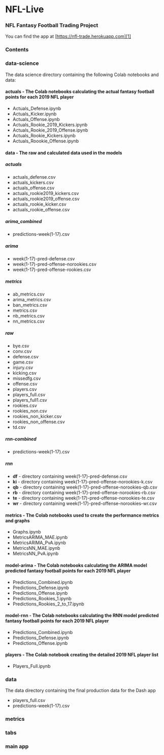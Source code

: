 # NFL-Live
### NFL Fantasy Football Trading Project

You can find the app at [https://nfl-trade.herokuapp.com][1]

### Contents

### data-science

The data science directory containing the following Colab notebooks and data:

#### actuals - The Colab notebooks calculating the actual fantasy football points for each 2019 NFL player

- Actuals_Defense.ipynb
- Actuals_Kicker.ipynb
- Actuals_Offense.ipynb
- Actuals_Rookie_2019_Kickers.ipynb
- Actuals_Rookie_2019_Offense.ipynb
- Actuals_Rookie_Kickers.ipynb
- Actuals_Roookie_Offense.ipynb

#### data - The raw and calculated data used in the models

##### actuals

- actuals_defense.csv
- actuals_kickers.csv
- actuals_offense.csv
- actuals_rookie2019_kickers.csv
- actuals_rookie2019_offense.csv
- actuals_rookie_kicker.csv
- actuals_rookie_offense.csv

##### arima_combined

- predictions-week(1-17).csv

##### arima

- week(1-17)-pred-defense.csv
- week(1-17)-pred-offense-norookies.csv
- week(1-17)-pred-offense-rookies.csv

##### metrics

- ab_metrics.csv
- arima_metrics.csv
- ban_metrics.csv
- metrics.csv
- nb_metrics.csv
- nn_metrics.csv

##### raw

- bye.csv
- conv.csv
- defense.csv
- game.csv
- injury.csv
- kicking.csv
- missedfg.csv
- offense.csv
- players.csv
- players_full.csv
- players_full1.csv
- rookies.csv
- rookies_non.csv
- rookies_non_kicker.csv
- rookies_non_offense.csv
- td.csv

##### rnn-combined

- predictions-week(1-17).csv

##### rnn

- **df** - directory containing week(1-17)-pred-defense.csv
- **ki** - directory containing week(1-17)-pred-offense-norookies-k.csv
- **qb** - directory containing week(1-17)-pred-offense-norookies-qb.csv
- **rb** - directory containing week(1-17)-pred-offense-norookies-rb.csv
- **te** - directory containing week(1-17)-pred-offense-norookies-te.csv
- **wr** - directory containing week(1-17)-pred-offense-norookies-wr.csv

#### metrics - The Colab notebooks used to create the performance metrics and graphs

- Graphs.ipynb
- MetricsARIMA_MAE.ipynb
- MetricsARIMA_PvA.ipynb
- MetricsNN_MAE.ipynb
- MetricsNN_PvA.ipynb

#### model-arima - The Colab notebooks calculating the ARIMA model predicted fantasy football points for each 2019 NFL player

- Predictions_Combined.ipynb
- Predictions_Defense.ipynb
- Predictions_Offense.ipynb
- Predictions_Rookies_1.ipynb
- Predictions_Rookies_2_to_17.ipynb

#### model-rnn - The Colab notebooks calculating the RNN model predicted fantasy football points for each 2019 NFL player

- Predictions_Combined.ipynb
- Predictions_Defense.ipynb
- Predictions_Offense.ipynb

#### players - The Colab notebook creating the detailed 2019 NFL player list

- Players_Full.ipynb

### data

The data directory containing the final production data for the Dash app

- players_full.csv
- predictions-week(1-17).csv

### metrics

### tabs

### main app


[1]: <https://nfl-trade.herokuapp.com>
